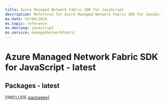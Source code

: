 ```yaml
---
title: Azure Managed Network Fabric SDK for JavaScript
description: Reference for Azure Managed Network Fabric SDK for JavaScript
ms.date: 03/04/2024
ms.topic: reference
ms.devlang: javascript
ms.service: managednetworkfabric
---
```

# Azure Managed Network Fabric SDK for JavaScript - latest
## Packages - latest
[!INCLUDE [packages](managed-network-fabric-index.md)]